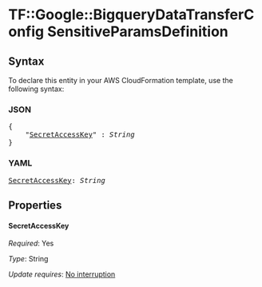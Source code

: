 # TF::Google::BigqueryDataTransferConfig SensitiveParamsDefinition

## Syntax

To declare this entity in your AWS CloudFormation template, use the following syntax:

### JSON

<pre>
{
    "<a href="#secretaccesskey" title="SecretAccessKey">SecretAccessKey</a>" : <i>String</i>
}
</pre>

### YAML

<pre>
<a href="#secretaccesskey" title="SecretAccessKey">SecretAccessKey</a>: <i>String</i>
</pre>

## Properties

#### SecretAccessKey

_Required_: Yes

_Type_: String

_Update requires_: [No interruption](https://docs.aws.amazon.com/AWSCloudFormation/latest/UserGuide/using-cfn-updating-stacks-update-behaviors.html#update-no-interrupt)

